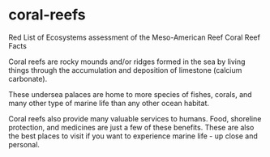 # coral-reefs
Red List of Ecosystems assessment of the Meso-American Reef
Coral Reef Facts

Coral reefs are rocky mounds and/or ridges formed in the sea by living things through the accumulation and deposition of limestone (calcium carbonate).

These undersea palaces are home to more species of fishes, corals, and many other type of marine life than any other ocean habitat.

Coral reefs also provide many valuable services to humans. Food, shoreline protection, and medicines are just a few of these benefits. These are also the best places to visit if you want to experience marine life - up close and personal.
